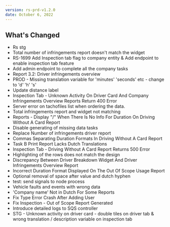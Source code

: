 ```yaml
---
version: rs-prd-v1.2.0
date: October 6, 2022
---
```


## What's Changed
* Rs stg
* Total number of infringements report doesn't match the widget
* RS-1699 Add Inspection tab flag to company entity & Add endpoint to enable inspection tab feature
* Add admin endpoint to complete all the company tasks
* Report 3.2: Driver infringements overview
* PROD - Missing translation variable for 'minutes' 'seconds' etc - change to 'd' 'h' 's'
* Update distance label
* Inspection Tab - Unknown Activity On Driver Card And Company Infringements Overview Reports Return 400 Error
* Server error on tachofiles list when ordering the data.
* Total infringements report and widget not matching
* Reports - Display "/" When There Is No Info For Duration On Driving Without A Card Report
* Disable generating of missing data tasks
* Replace Number of infringements driver report
* Commas Separating Duration Formats In Driving Without A Card Report
* Task B Print Report Lacks Dutch Translations
* Inspection Tab - Driving Without A Card Report Returns 500 Error
* Highlighting of the rows does not match the design
* Discrepancy Between Driver Breakdown Widget And Driver Infringements Overview Report
* Incorrect Duration Format Displayed On The Out Of Scope Usage Report
* Optional removal of space after value and dutch hyphen
* test: send signals to node process
* Vehicle faults and events with wrong data
* 'Company name' Not in Dutch For Some Reports
* Fix Type Error Crash After Adding User
* Fix Inspection - Out of Scope Report Generated
* Introduce detailed logs to SQS controller
* STG - Unknown activity on driver card - double tiles on driver tab & wrong translation / description variable on inspection tab